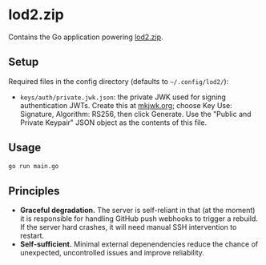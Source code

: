 # lod2.zip

Contains the Go application powering [lod2.zip](https://lod2.zip/).

## Setup

Required files in the config directory (defaults to `~/.config/lod2/`):

- `keys/auth/private.jwk.json`: the private JWK used for signing authentication JWTs. Create this at [mkjwk.org](https://mkjwk.org/); choose Key Use: Signature, Algorithm: RS256, then click Generate. Use the "Public and Private Keypair" JSON object as the contents of this file.

## Usage

```sh
go run main.go
```

## Principles

- **Graceful degradation.** The server is self-reliant in that (at the moment) it is responsible for handling GitHub push webhooks to trigger a rebuild. If the server hard crashes, it will need manual SSH intervention to restart.
- **Self-sufficient.** Minimal external depenendencies reduce the chance of unexpected, uncontrolled issues and improve reliability.
